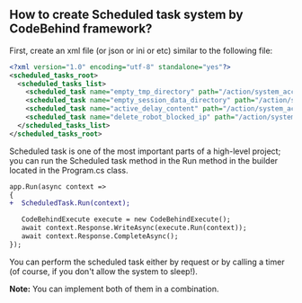 ## How to create Scheduled task system by CodeBehind framework?

 First, create an xml file (or json or ini or etc) similar to the following file:

```xml
<?xml version="1.0" encoding="utf-8" standalone="yes"?>
<scheduled_tasks_root>
  <scheduled_tasks_list>
    <scheduled_task name="empty_tmp_directory" path="/action/system_access/scheduled_tasks/empty_tmp_directory/Default.aspx" active="true" corn_hour="86400" type="load" check_type="page" last_run="20230830010903" />
    <scheduled_task name="empty_session_data_directory" path="/action/system_access/scheduled_tasks/empty_session_data_directory/Default.aspx" active="true" corn_hour="86400" type="load" check_type="page" last_run="20230830010903" />
    <scheduled_task name="active_delay_content" path="/action/system_access/scheduled_tasks/active_delay_content/Default.aspx" active="true" corn_hour="600" type="load" check_type="page" last_run="20230830010903" />
    <scheduled_task name="delete_robot_blocked_ip" path="/action/system_access/scheduled_tasks/delete_robot_blocked_ip/Default.aspx" active="true" corn_hour="600" type="load" check_type="page" last_run="20230830010903" />
  </scheduled_tasks_list>
</scheduled_tasks_root>
```

Scheduled task is one of the most important parts of a high-level project; you can run the Scheduled task method in the Run method in the builder located in the Program.cs class.

```diff
app.Run(async context =>
{
+  ScheduledTask.Run(context);

   CodeBehindExecute execute = new CodeBehindExecute();
   await context.Response.WriteAsync(execute.Run(context));
   await context.Response.CompleteAsync();
});
```

You can perform the scheduled task either by request or by calling a timer (of course, if you don't allow the system to sleep!).

**Note:** You can implement both of them in a combination.
